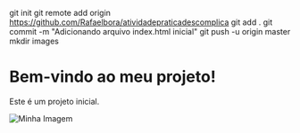 git init
git remote add origin https://github.com/Rafaelbora/atividadepraticadescomplica
git add .
git commit -m "Adicionando arquivo index.html inicial"
git push -u origin master
mkdir images
<!DOCTYPE html>
<html lang="pt-br">
<head>
    <meta charset="UTF-8">
    <meta name="viewport" content="width=device-width, initial-scale=1.0">
    <title>Meu Projeto</title>
</head>
<body>
    <h1>Bem-vindo ao meu projeto!</h1>
    <p>Este é um projeto inicial.</p>
    <img src="images/minha-imagem.jpg" alt="Minha Imagem">
</body>
</html>

